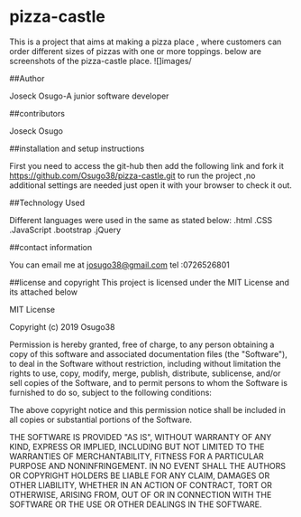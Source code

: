 # pizza-castle
This is a project that aims at making a pizza place , where  customers can order different sizes of pizzas with one or more toppings.  below are screenshots of the pizza-castle place.
![]images/

##Author

Joseck Osugo-A junior software developer

##contributors

Joseck Osugo

##installation and setup instructions

First you need to access the git-hub then add the following link and fork it https://github.com/Osugo38/pizza-castle.git to run the project ,no additional settings are needed just open it with your browser to check it out.


##Technology  Used

Different languages were used in the same as stated below:
.html
.CSS
.JavaScript
.bootstrap
.jQuery


##contact information

You can email me at josugo38@gmail.com tel :0726526801

##license and copyright
This project is licensed under the MIT License and its attached below

MIT License

Copyright (c) 2019 Osugo38

Permission is hereby granted, free of charge, to any person obtaining a copy of this software and associated documentation files (the "Software"), to deal in the Software without restriction, including without limitation the rights to use, copy, modify, merge, publish, distribute, sublicense, and/or sell copies of the Software, and to permit persons to whom the Software is furnished to do so, subject to the following conditions:

The above copyright notice and this permission notice shall be included in all copies or substantial portions of the Software.

THE SOFTWARE IS PROVIDED "AS IS", WITHOUT WARRANTY OF ANY KIND, EXPRESS OR IMPLIED, INCLUDING BUT NOT LIMITED TO THE WARRANTIES OF MERCHANTABILITY, FITNESS FOR A PARTICULAR PURPOSE AND NONINFRINGEMENT. IN NO EVENT SHALL THE AUTHORS OR COPYRIGHT HOLDERS BE LIABLE FOR ANY CLAIM, DAMAGES OR OTHER LIABILITY, WHETHER IN AN ACTION OF CONTRACT, TORT OR OTHERWISE, ARISING FROM, OUT OF OR IN CONNECTION WITH THE SOFTWARE OR THE USE OR OTHER DEALINGS IN THE SOFTWARE.
